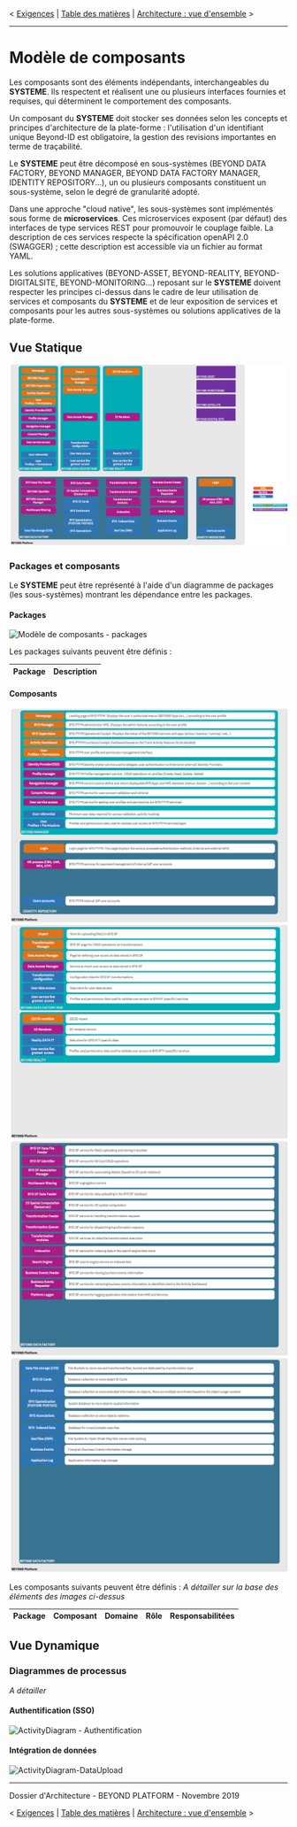 < [Exigences](./0300.Requirements.md) \| [Table des matières](./0001.TableOfContent.md) \| [Architecture : vue d'ensemble](./0500.ArchitectureOverview.md) >

* * *

# Modèle de composants

Les composants sont des éléments indépendants, interchangeables du **SYSTEME**. Ils respectent et réalisent une ou plusieurs interfaces fournies et requises, qui déterminent le comportement des composants.

Un composant du **SYSTEME** doit stocker ses données selon les concepts et principes d'architecture de la plate-forme : l'utilisation d'un identifiant unique Beyond-ID est obligatoire, la gestion des revisions importantes en terme de traçabilité.

Le **SYSTEME** peut être décomposé en sous-systèmes (BEYOND DATA FACTORY, BEYOND MANAGER, BEYOND DATA FACTORY MANAGER, IDENTITY REPOSITORY...), un ou plusieurs composants constituent un sous-système, selon le degré de granularité adopté.

Dans une approche "cloud native", les sous-systèmes sont implémentés sous forme de **microservices**.
Ces microservices exposent (par défaut) des interfaces de type services REST pour promouvoir le couplage faible.
La description de ces services respecte la spécification openAPI 2.0 (SWAGGER) ; cette description est accessible via un fichier au format YAML.

Les solutions applicatives (BEYOND-ASSET, BEYOND-REALITY, BEYOND-DIGITALSITE, BEYOND-MONITORING...) reposant sur le **SYSTEME** doivent respecter les principes ci-dessus dans le cadre de leur utilisation de services et composants du **SYSTEME** et de leur exposition de services et composants pour les autres sous-systèmes ou solutions applicatives de la plate-forme.

## Vue Statique

![Modèle de composants - vue statique](./images/0401.CompoModel.png)

### Packages et composants

Le **SYSTEME** peut être représenté à l'aide d'un diagramme de packages (les sous-systèmes) montrant les dépendance entre les packages.

#### Packages

![Modèle de composants - packages](./images/0400.CompoModel.png)

Les packages suivants peuvent être définis :

| Package | Description |
| ------- |:-----------:|

#### Composants

![Modèle de composants - composants](./images/0402.CompoModel.png)
![Modèle de composants - composants](./images/0403.CompoModel.png)
![Modèle de composants - composants](./images/0404.CompoModel.png)
![Modèle de composants - composants](./images/0405.CompoModel.png)

Les composants suivants peuvent être définis :
_A détailler sur la base des éléments des images ci-dessus_

|**Package**|Composant|Domaine|Rôle|Responsabilitées|
|---|:---:|---|---|---|

## Vue Dynamique

### Diagrammes de processus

_A détailler_

#### Authentification (SSO)

![ActivityDiagram - Authentification](./images/activity/Authentication.png)

#### Intégration de données

![ActivityDiagram-DataUpload](./images/activity/DataExportDataFeeder.png)


* * *

Dossier d'Architecture - BEYOND PLATFORM - Novembre 2019


< [Exigences](./0300.Requirements.md) \| [Table des matières](./0001.TableOfContent.md) \| [Architecture : vue d'ensemble](./0500.ArchitectureOverview.md) >
